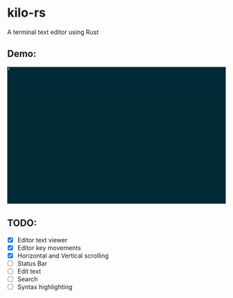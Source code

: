 # kilo-rs
A terminal text editor using Rust

## Demo:
<img src="demo.gif" alt="Kilo" width="1440"/>

## TODO:
- [x] Editor text viewer
- [x] Editor key movements
- [x] Horizontal and Vertical scrolling
- [ ] Status Bar
- [ ] Edit text
- [ ] Search 
- [ ] Syntax highlighting
